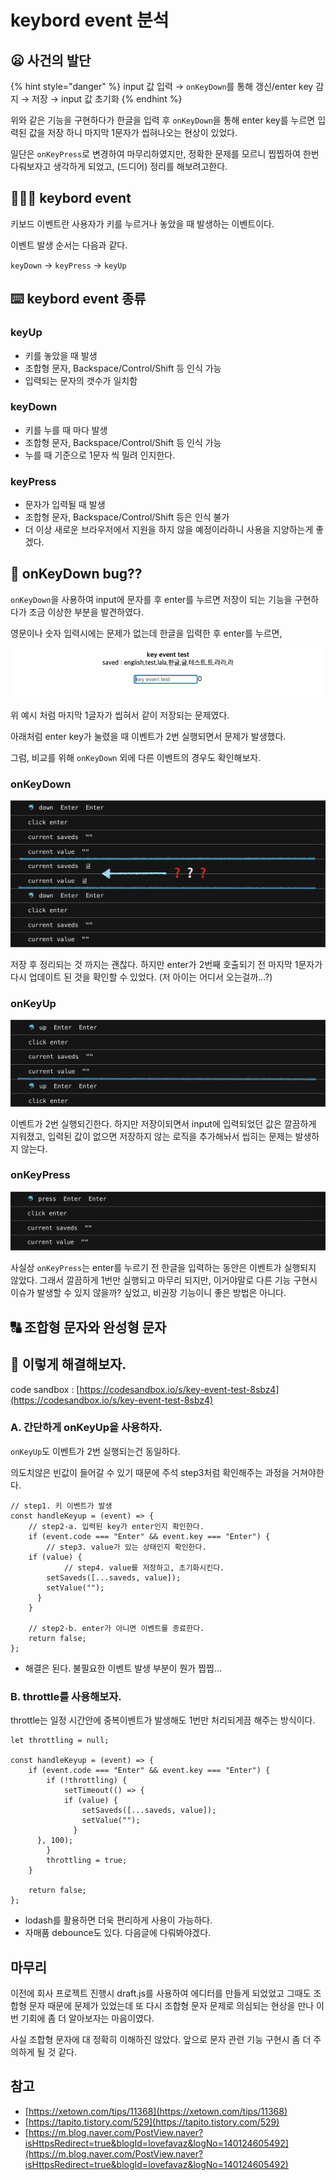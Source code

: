 # keybord event 분석

## 😦 사건의 발단

{% hint style="danger" %}
input 값 입력 → `onKeyDown`를 통해 갱신/enter key 감지 → 저장 → input 값 초기화
{% endhint %}

위와 같은 기능을 구현하다가 한글을 입력 후 `onKeyDown`을 통해 enter key를 누르면 입력된 값을 저장 하니 마지막 1문자가 씹혀나오는 현상이 있었다.

일단은 `onKeyPress`로 변경하여 마무리하였지만, 정확한 문제를 모르니 찝찝하여 한번 다뤄보자고 생각하게 되었고, \(드디어\) 정리를 해보려고한다.

## 👩🏽‍💻 keybord event

키보드 이벤트란 사용자가 키를 누르거나 놓았을 때 발생하는 이벤트이다.

이벤트 발생 순서는 다음과 같다.

`keyDown` → `keyPress` → `keyUp`

## ⌨️ keybord event 종류

### keyUp

* 키를 놓았을 때 발생
* 조합형 문자, Backspace/Control/Shift 등 인식 가능
* 입력되는 문자의 갯수가 일치함

### keyDown

* 키를 누를 때 마다 발생
* 조합형 문자, Backspace/Control/Shift 등 인식 가능
* 누를 때 기준으로 1문자 씩 밀려 인지한다.

### keyPress

* 문자가 입력될 때 발생
* 조합형 문자, Backspace/Control/Shift 등은 인식 불가
* 더 이상 새로운 브라우저에서 지원을 하지 않을 예정이라하니 사용을 지양하는게 좋겠다.

## 👾 onKeyDown bug??

`onKeyDown`을 사용하여 input에 문자를 후 enter를 누르면 저장이 되는 기능을 구현하다가 조금 이상한 부분을 발견하였다.

영문이나 숫자 입력시에는 문제가 없는데 한글을 입력한 후 enter를 누르면,

![](../../.gitbook/assets/_2021-06-17__9.28.25.png)

위 예시 처럼 마지막 1글자가 씹혀서 같이 저장되는 문제였다.

아래처럼 enter key가 눌렸을 때 이벤트가 2번 실행되면서 문제가 발생했다.

그럼, 비교를 위해 `onKeyDown` 외에 다른 이벤트의 경우도 확인해보자.

### onKeyDown

![](../../.gitbook/assets/_2021-06-18__12.06.36.png)

저장 후 정리되는 것 까지는 괜찮다. 하지만 enter가 2번째 호출되기 전 마지막 1문자가 다시 업데이트 된 것을 확인할 수 있었다. \(저 아이는 어디서 오는걸까...?\)

### onKeyUp

![](../../.gitbook/assets/_2021-06-18__12.07.52.png)

이벤트가 2번 실행되긴한다. 하지만 저장이되면서 input에 입력되었던 값은 깔끔하게 지워졌고, 입력된 값이 없으면 저장하지 않는 로직을 추가해놔서 씹히는 문제는 발생하지 않는다.

### onKeyPress

![](../../.gitbook/assets/_2021-06-18__12.05.40.png)

사실상 `onKeyPress`는 enter를 누르기 전 한글을 입력하는 동안은 이벤트가 실행되지 않았다. 그래서 깔끔하게 1번만 실행되고 마무리 되지만, 이거야말로 다른 기능 구현시 이슈가 발생할 수 있지 않을까? 싶었고, 비권장 기능이니 좋은 방법은 아니다.

## 🔠 조합형 문자와 완성형 문자

## 💊 이렇게 해결해보자.

code sandbox : [https://codesandbox.io/s/key-event-test-8sbz4](https://codesandbox.io/s/key-event-test-8sbz4)

### A. 간단하게 onKeyUp을 사용하자.

`onKeyUp`도 이벤트가 2번 실행되는건 동일하다.

의도치않은 빈값이 들어갈 수 있기 때문에 주석 step3처럼 확인해주는 과정을 거쳐야한다.

```text
// step1. 키 이벤트가 발생
const handleKeyup = (event) => {
	// step2-a. 입력된 key가 enter인지 확인한다.
	if (event.code === "Enter" && event.key === "Enter") {
		// step3. value가 있는 상태인지 확인한다.
    if (value) {
			// step4. value를 저장하고, 초기화시킨다.
	    setSaveds([...saveds, value]);
	    setValue("");
	  }
	}

	// step2-b. enter가 아니면 이벤트를 종료한다.
	return false;
};
```

* 해결은 된다. 불필요한 이벤트 발생 부분이 뭔가 찝찝...

### B. throttle를 사용해보자.

throttle는 일정 시간안에 중복이벤트가 발생해도 1번만 처리되게끔 해주는 방식이다.

```text
let throttling = null;

const handleKeyup = (event) => {
	if (event.code === "Enter" && event.key === "Enter") {
		if (!throttling) {
			setTimeout(() => {
		    if (value) {
			    setSaveds([...saveds, value]);
			    setValue("");
			  }
      }, 100);
		}
		throttling = true;
	}

	return false;
};
```

* lodash를 활용하면 더욱 편리하게 사용이 가능하다.
* 자매품 debounce도 있다. 다음글에 다뤄봐야겠다.

## 마무리

이전에 회사 프로젝트 진행시 draft.js를 사용하여 에디터를 만들게 되었었고 그때도 조합형 문자 때문에 문제가 있었는데 또 다시 조합형 문자 문제로 의심되는 현상을 만나 이번 기회에 좀 더 알아보자는 마음이였다.

사실 조합형 문자에 대 정확히 이해하진 않았다. 앞으로 문자 관련 기능 구현시 좀 더 주의하게 될 것 같다.

## 참고

* [https://xetown.com/tips/11368](https://xetown.com/tips/11368)
* [https://tapito.tistory.com/529](https://tapito.tistory.com/529)
* [https://m.blog.naver.com/PostView.naver?isHttpsRedirect=true&blogId=lovefavaz&logNo=140124605492](https://m.blog.naver.com/PostView.naver?isHttpsRedirect=true&blogId=lovefavaz&logNo=140124605492)

